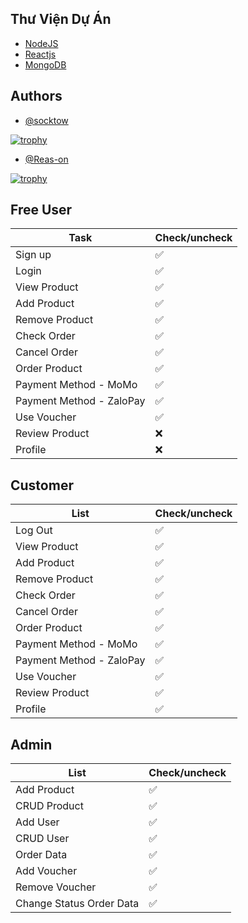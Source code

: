 
## Thư Viện Dự Án

 - [NodeJS](https://nodejs.org/en)
 - [Reactjs](https://react.dev) 
 - [MongoDB](https://www.mongodb.com)

 


## Authors

- [@socktow](https://github.com/socktow)

[![trophy](https://github-profile-trophy.vercel.app/?username=socktow-on&theme=onedar)](https://github.com/=socktow)
- [@Reas-on](https://github.com/Reas-on)

[![trophy](https://github-profile-trophy.vercel.app/?username=Reas-on&theme=onedark)](https://github.com/Reas-on)


## Free User

| Task             | Check/uncheck            |
| ----------------- | ------------------------------------------------------------------ |
| Sign up | ✅ |
| Login | ✅ |
| View Product | ✅ |
| Add Product | ✅ |
| Remove Product | ✅ |
| Check Order | ✅ |
| Cancel Order | ✅ |
| Order Product | ✅ |
| Payment Method - MoMo | ✅ |
| Payment Method - ZaloPay | ✅ |
| Use Voucher | ✅ |
| Review Product | ❌ |
| Profile | ❌ |


## Customer

| List             | Check/uncheck            |
| ----------------- | ------------------------------------------------------------------ |
| Log Out | ✅ |
| View Product | ✅ |
| Add Product | ✅ |
| Remove Product | ✅ |
| Check Order | ✅ |
| Cancel Order | ✅ |
| Order Product | ✅ |
| Payment Method - MoMo | ✅ |
| Payment Method - ZaloPay | ✅ |
| Use Voucher | ✅ |
| Review Product | ✅ |
| Profile | ✅ |

## Admin

| List             | Check/uncheck            |
| ----------------- | ------------------------------------------------------------------ |
| Add Product | ✅ |
| CRUD Product | ✅ |
| Add User | ✅ |
| CRUD User | ✅ |
| Order Data | ✅ |
| Add Voucher | ✅ |
| Remove Voucher | ✅ |
| Change Status Order Data | ✅ |


